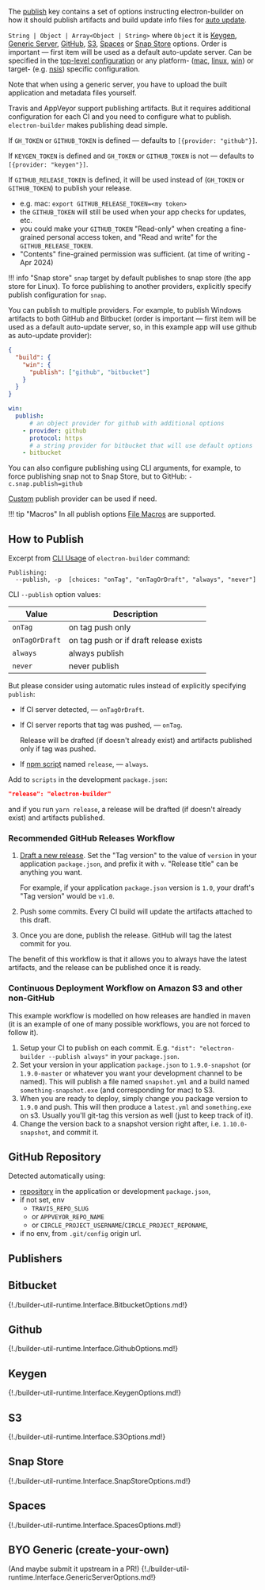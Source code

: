 The [publish](configuration.md#Configuration-publish) key contains a set of options instructing electron-builder on how it should publish artifacts and build update info files for [auto update](../auto-update.md).

`String | Object | Array<Object | String>` where `Object` it is [Keygen](#keygenoptions), [Generic Server](#genericserveroptions), [GitHub](#githuboptions), [S3](#s3options), [Spaces](#spacesoptions) or [Snap Store](#snapstoreoptions) options. Order is important — first item will be used as a default auto-update server. Can be specified in the [top-level configuration](configuration.md#configuration) or any platform- ([mac](mac.md), [linux](linux.md), [win](win.md)) or target- (e.g. [nsis](nsis.md)) specific configuration.

Note that when using a generic server, you have to upload the built application and metadata files yourself.

Travis and AppVeyor support publishing artifacts. But it requires additional configuration for each CI and you need to configure what to publish.
`electron-builder` makes publishing dead simple.

If `GH_TOKEN` or `GITHUB_TOKEN` is defined — defaults to `[{provider: "github"}]`.

If `KEYGEN_TOKEN` is defined and `GH_TOKEN` or `GITHUB_TOKEN` is not — defaults to `[{provider: "keygen"}]`.

If `GITHUB_RELEASE_TOKEN` is defined, it will be used instead of (`GH_TOKEN` or `GITHUB_TOKEN`) to publish your release.
- e.g. mac: ``` export GITHUB_RELEASE_TOKEN=<my token> ```
- the `GITHUB_TOKEN` will still be used when your app checks for updates, etc.
- you could make your `GITHUB_TOKEN` "Read-only" when creating a fine-grained personal access token, and "Read and write" for the `GITHUB_RELEASE_TOKEN`.
- "Contents" fine-grained permission was sufficient. (at time of writing - Apr 2024)

!!! info "Snap store"
    `snap` target by default publishes to snap store (the app store for Linux). To force publishing to another providers, explicitly specify publish configuration for `snap`.

You can publish to multiple providers. For example, to publish Windows artifacts to both GitHub and Bitbucket (order is important — first item will be used as a default auto-update server, so, in this example app will use github as auto-update provider):

```json
{
  "build": {
    "win": {
      "publish": ["github", "bitbucket"]
    }
  }
}
```

```yaml
win:
  publish:
      # an object provider for github with additional options
    - provider: github
      protocol: https
      # a string provider for bitbucket that will use default options
    - bitbucket
```

You can also configure publishing using CLI arguments, for example, to force publishing snap not to Snap Store, but to GitHub: `-c.snap.publish=github`

[Custom](https://github.com/electron-userland/electron-builder/issues/3261) publish provider can be used if need.

!!! tip "Macros"
    In all publish options [File Macros](../file-patterns.md#file-macros) are supported.

## How to Publish

Excerpt from [CLI Usage](../cli.md) of `electron-builder` command:
```
Publishing:
  --publish, -p  [choices: "onTag", "onTagOrDraft", "always", "never"]
```
CLI `--publish` option values:

| Value          |  Description
| -------------- | -----------
| `onTag`        | on tag push only
| `onTagOrDraft` | on tag push or if draft release exists
| `always`       | always publish
| `never`        | never publish

But please consider using automatic rules instead of explicitly specifying `publish`:

* If CI server detected, — `onTagOrDraft`.

* If CI server reports that tag was pushed, — `onTag`.

  Release will be drafted (if doesn't already exist) and artifacts published only if tag was pushed.

* If [npm script](https://docs.npmjs.com/misc/scripts) named `release`, — `always`.

 Add to `scripts` in the development `package.json`:

 ```json
 "release": "electron-builder"
 ```

 and if you run `yarn release`, a release will be drafted (if doesn't already exist) and artifacts published.

### Recommended GitHub Releases Workflow

1. [Draft a new release](https://help.github.com/articles/creating-releases/). Set the "Tag version" to the value of `version` in your application `package.json`, and prefix it with `v`. "Release title" can be anything you want.

    For example, if your application `package.json` version is `1.0`, your draft's "Tag version" would be `v1.0`.

2. Push some commits. Every CI build will update the artifacts attached to this draft.
3. Once you are done, publish the release. GitHub will tag the latest commit for you.

The benefit of this workflow is that it allows you to always have the latest artifacts, and the release can be published once it is ready.

### Continuous Deployment Workflow on Amazon S3 and other non-GitHub

This example workflow is modelled on how releases are handled in maven (it is an example of one of many possible workflows, you are not forced to follow it).

1. Setup your CI to publish on each commit. E.g. `"dist": "electron-builder --publish always"` in your `package.json`.
2. Set your version in your application `package.json` to `1.9.0-snapshot` (or `1.9.0-master` or whatever you want your development channel to be named). This will publish a file named `snapshot.yml` and a build named `something-snapshot.exe` (and corresponding for mac) to S3.
3. When you are ready to deploy, simply change you package version to `1.9.0` and push. This will then produce a `latest.yml` and `something.exe` on s3. Usually you'll git-tag this version as well (just to keep track of it).
4. Change the version back to a snapshot version right after, i.e. `1.10.0-snapshot`, and commit it.

## GitHub Repository

Detected automatically using:

* [repository](https://docs.npmjs.com/files/package.json#repository) in the application or development `package.json`,
* if not set, env
    * `TRAVIS_REPO_SLUG`
    * or `APPVEYOR_REPO_NAME`
    * or `CIRCLE_PROJECT_USERNAME`/`CIRCLE_PROJECT_REPONAME`,
* if no env, from `.git/config` origin url.

## Publishers

## Bitbucket
{!./builder-util-runtime.Interface.BitbucketOptions.md!}

## Github

{!./builder-util-runtime.Interface.GithubOptions.md!}

## Keygen

{!./builder-util-runtime.Interface.KeygenOptions.md!}

## S3

{!./builder-util-runtime.Interface.S3Options.md!}

## Snap Store

{!./builder-util-runtime.Interface.SnapStoreOptions.md!}

## Spaces

{!./builder-util-runtime.Interface.SpacesOptions.md!}

## BYO Generic (create-your-own)
(And maybe submit it upstream in a PR!)
{!./builder-util-runtime.Interface.GenericServerOptions.md!}